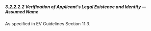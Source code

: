 ##### 3.2.2.2.2 Verification of Applicant's Legal Existence and Identity -- Assumed Name 

As specified in EV Guidelines Section 11.3.

